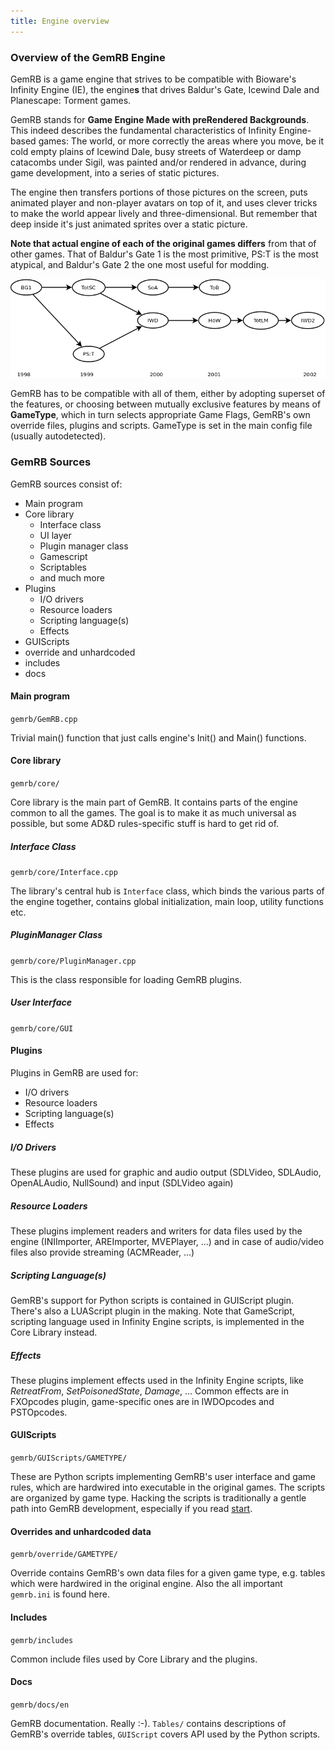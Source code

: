 ```yaml
---
title: Engine overview
---
```


### Overview of the GemRB Engine

GemRB is a game engine that strives to be compatible with Bioware's
Infinity Engine (IE), the engine**s** that drives Baldur's Gate, Icewind Dale
and Planescape: Torment games.

GemRB stands for **Game Engine Made with preRendered Backgrounds**. This
indeed describes the fundamental characteristics of Infinity
Engine-based games: The world, or more correctly the areas where you
move, be it cold empty plains of Icewind Dale, busy streets of Waterdeep
or damp catacombs under Sigil, was painted and/or rendered in advance,
during game development, into a series of static pictures.

The engine then transfers portions of those pictures on the screen, puts
animated player and non-player avatars on top of it, and uses clever
tricks to make the world appear lively and three-dimensional. But
remember that deep inside it's just animated sprites over a static
picture.

**Note that actual engine of each of the original games differs** from that
of other games. That of Baldur's Gate 1 is the most primitive, PS:T is
the most atypical, and Baldur's Gate 2 the one most useful for modding.

![Simplified Infinity Engine Ancestry](/assets/img/ie_chronology.png)

GemRB has to be compatible with all of them, either by adopting superset
of the features, or choosing between mutually exclusive features by
means of **GameType**, which in turn selects appropriate Game Flags,
GemRB's own override files, plugins and scripts. GameType is set in the
main config file (usually autodetected).

### GemRB Sources

GemRB sources consist of:

  - Main program
  - Core library
      - Interface class
      - UI layer
      - Plugin manager class
      - Gamescript
      - Scriptables
      - and much more
  - Plugins
      - I/O drivers
      - Resource loaders
      - Scripting language(s)
      - Effects
  - GUIScripts
  - override and unhardcoded
  - includes
  - docs

#### Main program

`gemrb/GemRB.cpp`

Trivial main() function that just calls engine's Init() and Main()
functions.

#### Core library

`gemrb/core/`

Core library is the main part of GemRB. It contains parts of the engine
common to all the games. The goal is to make it as much universal as
possible, but some AD\&D rules-specific stuff is hard to get rid of.

##### Interface Class

`gemrb/core/Interface.cpp`

The library's central hub is `Interface` class, which binds the various
parts of the engine together, contains global initialization, main loop,
utility functions etc.

##### PluginManager Class

`gemrb/core/PluginManager.cpp`

This is the class responsible for loading GemRB plugins.

##### User Interface

`gemrb/core/GUI`

#### Plugins

Plugins in GemRB are used for:

  - I/O drivers
  - Resource loaders
  - Scripting language(s)
  - Effects

##### I/O Drivers

These plugins are used for graphic and audio output (SDLVideo, SDLAudio,
OpenALAudio, NullSound) and input (SDLVideo again)

##### Resource Loaders

These plugins implement readers and writers for data files used by the
engine (INIImporter, AREImporter, MVEPlayer, ...) and in case of
audio/video files also provide streaming (ACMReader, ...)

##### Scripting Language(s)

GemRB's support for Python scripts is contained in GUIScript plugin.
There's also a LUAScript plugin in the making. Note that GameScript,
scripting language used in Infinity Engine scripts, is implemented in
the Core Library instead.

##### Effects

These plugins implement effects used in the Infinity Engine scripts,
like *RetreatFrom*, *SetPoisonedState*, *Damage*, ... Common effects are
in FXOpcodes plugin, game-specific ones are in IWDOpcodes and
PSTOpcodes.

#### GUIScripts

`gemrb/GUIScripts/GAMETYPE/`

These are Python scripts implementing GemRB's user interface and game
rules, which are hardwired into executable in the original games. The
scripts are organized by game type. Hacking the scripts is traditionally
a gentle path into GemRB development, especially if you read
[start](/guiscript/start).

#### Overrides and unhardcoded data

`gemrb/override/GAMETYPE/`

Override contains GemRB's own data files for a given game type, e.g.
tables which were hardwired in the original engine. Also the all
important `gemrb.ini` is found here.

#### Includes

`gemrb/includes`

Common include files used by Core Library and the plugins.

#### Docs

`gemrb/docs/en`

GemRB documentation. Really :-). `Tables/` contains descriptions of
GemRB's override tables, `GUIScript` covers API used by the Python
scripts.
